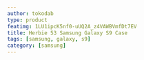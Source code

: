 ```yaml
---
author: tokodab
type: product
featimg: 1LU1ipcK5nf0-uUQ2A_z4VAWBVmfDt7EV
title: Herbie 53 Samsung Galaxy S9 Case
tags: [samsung, galaxy, s9]
category: [samsung]
---
```

